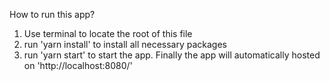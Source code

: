 How to run this app?

1. Use terminal to locate the root of this file
2. run 'yarn install' to install all necessary packages
3. run 'yarn start' to start the app. Finally the app will automatically hosted on 'http://localhost:8080/'
